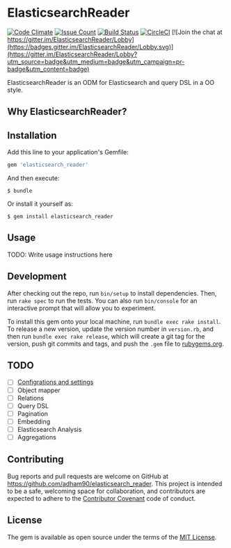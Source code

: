 # ElasticsearchReader
[![Code Climate](https://codeclimate.com/github/adham90/elasticsearch_reader/badges/gpa.svg)](https://codeclimate.com/github/adham90/elasticsearch_reader)
[![Issue Count](https://codeclimate.com/github/adham90/elasticsearch_reader/badges/issue_count.svg)](https://codeclimate.com/github/adham90/elasticsearch_reader)
[![Build Status](https://travis-ci.org/adham90/elasticsearch_reader.svg?branch=master)](https://travis-ci.org/adham90/elasticsearch_reader)
[![CircleCI](https://circleci.com/gh/adham90/elasticsearch_reader.svg?style=svg)](https://circleci.com/gh/adham90/elasticsearch_reader)
[![Join the chat at https://gitter.im/ElasticsearchReader/Lobby](https://badges.gitter.im/ElasticsearchReader/Lobby.svg)](https://gitter.im/ElasticsearchReader/Lobby?utm_source=badge&utm_medium=badge&utm_campaign=pr-badge&utm_content=badge)

ElasticsearchReader is an ODM for Elasticsearch and query DSL in a OO style.

## Why ElasticsearchReader?

## Installation

Add this line to your application's Gemfile:

```ruby
gem 'elasticsearch_reader'
```

And then execute:

    $ bundle

Or install it yourself as:

    $ gem install elasticsearch_reader

## Usage

TODO: Write usage instructions here

## Development

After checking out the repo, run `bin/setup` to install dependencies. Then, run `rake spec` to run the tests. You can also run `bin/console` for an interactive prompt that will allow you to experiment.

To install this gem onto your local machine, run `bundle exec rake install`. To release a new version, update the version number in `version.rb`, and then run `bundle exec rake release`, which will create a git tag for the version, push git commits and tags, and push the `.gem` file to [rubygems.org](https://rubygems.org).

## TODO

 - [ ] [Configrations and settings](https://github.com/adham90/elasticsearch_reader/pull/1)
 - [ ] Object mapper
 - [ ] Relations
 - [ ] Query DSL
 - [ ] Pagination
 - [ ] Embedding
 - [ ] Elasticsearch Analysis
 - [ ] Aggregations

## Contributing

Bug reports and pull requests are welcome on GitHub at https://github.com/adham90/elasticsearch_reader. This project is intended to be a safe, welcoming space for collaboration, and contributors are expected to adhere to the [Contributor Covenant](http://contributor-covenant.org) code of conduct.


## License

The gem is available as open source under the terms of the [MIT License](http://opensource.org/licenses/MIT).

